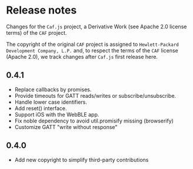 # Release notes

Changes for the `Caf.js` project, a Derivative Work (see Apache 2.0 license terms) of the `CAF` project.

The  copyright of the original `CAF` project is assigned to `Hewlett-Packard Development Company, L.P.` and, to respect the terms of the `CAF` license (Apache 2.0), we track changes after `Caf.js` first release here.

## 0.4.1
 - Replace callbacks by promises.
 - Provide timeouts for GATT reads/writes or subscribe/unsubscribe.
 - Handle lower case identifiers.
 - Add reset() interface.
 - Support iOS with the WebBLE app.
 - Fix noble dependency to avoid util.promisify missing (browserify)
 - Customize GATT "write without response"

## 0.4.0
 - Add new copyright to simplify third-party contributions
